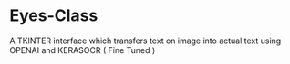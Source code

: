 # Eyes-Class
A TKINTER interface which transfers text on image into actual text using OPENAI and KERASOCR ( Fine Tuned )
